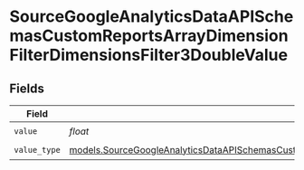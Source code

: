 # SourceGoogleAnalyticsDataAPISchemasCustomReportsArrayDimensionFilterDimensionsFilter3DoubleValue


## Fields

| Field                                                                                                                                                                                                                                    | Type                                                                                                                                                                                                                                     | Required                                                                                                                                                                                                                                 | Description                                                                                                                                                                                                                              |
| ---------------------------------------------------------------------------------------------------------------------------------------------------------------------------------------------------------------------------------------- | ---------------------------------------------------------------------------------------------------------------------------------------------------------------------------------------------------------------------------------------- | ---------------------------------------------------------------------------------------------------------------------------------------------------------------------------------------------------------------------------------------- | ---------------------------------------------------------------------------------------------------------------------------------------------------------------------------------------------------------------------------------------- |
| `value`                                                                                                                                                                                                                                  | *float*                                                                                                                                                                                                                                  | :heavy_check_mark:                                                                                                                                                                                                                       | N/A                                                                                                                                                                                                                                      |
| `value_type`                                                                                                                                                                                                                             | [models.SourceGoogleAnalyticsDataAPISchemasCustomReportsArrayDimensionFilterDimensionsFilter3ExpressionValueType](../models/sourcegoogleanalyticsdataapischemascustomreportsarraydimensionfilterdimensionsfilter3expressionvaluetype.md) | :heavy_check_mark:                                                                                                                                                                                                                       | N/A                                                                                                                                                                                                                                      |
